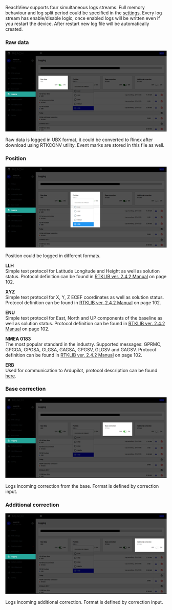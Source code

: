 ReachView supports four simultaneous logs streams. Full memory behaviour and log split period could be specified in the [settings](reachview-settings/). Every log stream has enable/disable logic, once enabled logs will be written even if you restart the device. After restart new log file will be automatically created.

### Raw data

![](img/logging/raw.png)

Raw data is logged in UBX format, it could be converted to Rinex after download using RTKCONV utility. Event marks are stored in this file as well.

### Position

![](img/logging/position.png)

Position could be logged in different formats. 

**LLH**  
Simple text protocol for Latitude Longitude and Height as well as solution status. Protocol definition can be found in [RTKLIB ver. 2.4.2 Manual](http://www.rtklib.com/prog/manual_2.4.2.pdf) on page 102.

**XYZ**  
Simple text protocol for X, Y, Z ECEF coordinates as well as solution status. Protocol definition can be found in [RTKLIB ver. 2.4.2 Manual](http://www.rtklib.com/prog/manual_2.4.2.pdf) on page 102.

**ENU**  
Simple text protocol for East, North and UP components of the baseline as well as solution status. Protocol definition can be found in [RTKLIB ver. 2.4.2 Manual](http://www.rtklib.com/prog/manual_2.4.2.pdf) on page 102.

**NMEA 0183**  
The most popular standard in the industry. Supported messages: GPRMC, GPGGA, GPGSA, GLGSA, GAGSA,  GPGSV, GLGSV and GAGSV. Protocol definition can be found in [RTKLIB ver. 2.4.2 Manual](http://www.rtklib.com/prog/manual_2.4.2.pdf) on page 102.

**ERB**  
Used for communication to Ardupilot, protocol description can be found [here](https://files.emlid.com/ERB.pdf).

### Base correction

![](img/logging/base_correction.png)

Logs incoming correction from the base. Format is defined by correction input.
 
### Additional correction

![](img/logging/additional.png)

Logs incoming additional correction. Format is defined by correction input.

